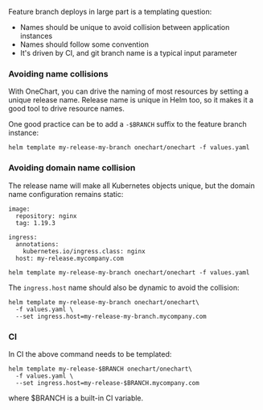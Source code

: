 Feature branch deploys in large part is a templating question:

- Names should be unique to avoid collision between application instances
- Names should follow some convention
- It's driven by CI, and git branch name is a typical input parameter

### Avoiding name collisions

With OneChart, you can drive the naming of most resources by setting a unique release name.
Release name is unique in Helm too, so it makes it a good tool to drive resource names.

One good practice can be to add a `-$BRANCH` suffix to the feature branch instance:

```
helm template my-release-my-branch onechart/onechart -f values.yaml
```

### Avoiding domain name collision

The release name will make all Kubernetes objects unique, but the domain name configuration remains static:

```
image:
  repository: nginx
  tag: 1.19.3

ingress:
  annotations:
    kubernetes.io/ingress.class: nginx
  host: my-release.mycompany.com

helm template my-release-my-branch onechart/onechart -f values.yaml
```

The `ingress.host` name should also be dynamic to avoid the collision:

```
helm template my-release-my-branch onechart/onechart\
  -f values.yaml \
  --set ingress.host=my-release-my-branch.mycompany.com
```

### CI

In CI the above command needs to be templated:

```
helm template my-release-$BRANCH onechart/onechart\
  -f values.yaml \
  --set ingress.host=my-release-$BRANCH.mycompany.com
```

where $BRANCH is a built-in CI variable.
